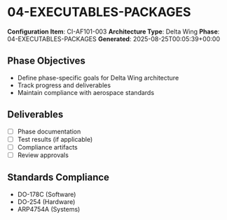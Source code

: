 # 04-EXECUTABLES-PACKAGES

**Configuration Item**: CI-AF101-003
**Architecture Type**: Delta Wing
**Phase**: 04-EXECUTABLES-PACKAGES
**Generated**: 2025-08-25T00:05:39+00:00

## Phase Objectives
- Define phase-specific goals for Delta Wing architecture
- Track progress and deliverables
- Maintain compliance with aerospace standards

## Deliverables
- [ ] Phase documentation
- [ ] Test results (if applicable)
- [ ] Compliance artifacts
- [ ] Review approvals

## Standards Compliance
- DO-178C (Software)
- DO-254 (Hardware)
- ARP4754A (Systems)
